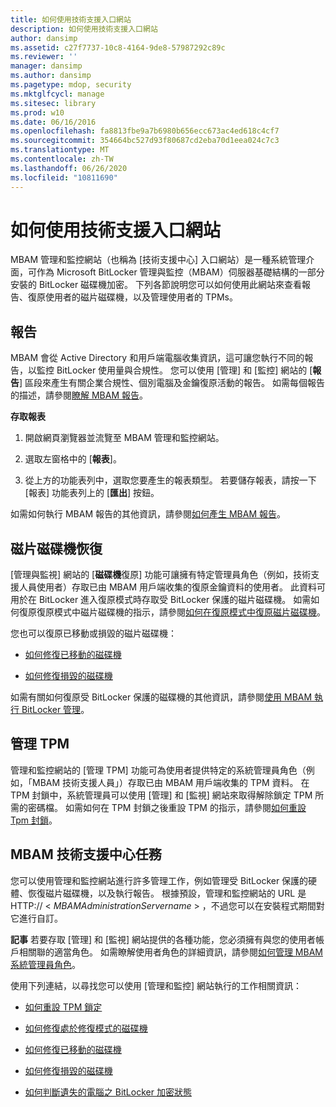 ```yaml
---
title: 如何使用技術支援入口網站
description: 如何使用技術支援入口網站
author: dansimp
ms.assetid: c27f7737-10c8-4164-9de8-57987292c89c
ms.reviewer: ''
manager: dansimp
ms.author: dansimp
ms.pagetype: mdop, security
ms.mktglfcycl: manage
ms.sitesec: library
ms.prod: w10
ms.date: 06/16/2016
ms.openlocfilehash: fa8813fbe9a7b6980b656ecc673ac4ed618c4cf7
ms.sourcegitcommit: 354664bc527d93f80687cd2eba70d1eea024c7c3
ms.translationtype: MT
ms.contentlocale: zh-TW
ms.lasthandoff: 06/26/2020
ms.locfileid: "10811690"
---
```

# 如何使用技術支援入口網站


MBAM 管理和監控網站（也稱為 [技術支援中心] 入口網站）是一種系統管理介面，可作為 Microsoft BitLocker 管理與監控（MBAM）伺服器基礎結構的一部分安裝的 BitLocker 磁碟機加密。 下列各節說明您可以如何使用此網站來查看報告、復原使用者的磁片磁碟機，以及管理使用者的 TPMs。

## <a href="" id="bkmk-reports"></a>報告


MBAM 會從 Active Directory 和用戶端電腦收集資訊，這可讓您執行不同的報告，以監控 BitLocker 使用量與合規性。 您可以使用 [管理] 和 [監控] 網站的 [**報告**] 區段來產生有關企業合規性、個別電腦及金鑰復原活動的報告。 如需每個報告的描述，請參閱[瞭解 MBAM 報告](understanding-mbam-reports-mbam-2.md)。

**存取報表**

1.  開啟網頁瀏覽器並流覽至 MBAM 管理和監控網站。

2.  選取左窗格中的 [**報表**]。

3.  從上方的功能表列中，選取您要產生的報表類型。 若要儲存報表，請按一下 [報表] 功能表列上的 [**匯出**] 按鈕。

如需如何執行 MBAM 報告的其他資訊，請參閱[如何產生 MBAM 報告](how-to-generate-mbam-reports-mbam-2.md)。

## <a href="" id="bkmk-drirec"></a>磁片磁碟機恢復


[管理與監視] 網站的 [**磁碟機**復原] 功能可讓擁有特定管理員角色（例如，技術支援人員使用者）存取已由 MBAM 用戶端收集的復原金鑰資料的使用者。 此資料可用於在 BitLocker 進入復原模式時存取受 BitLocker 保護的磁片磁碟機。 如需如何復原復原模式中磁片磁碟機的指示，請參閱[如何在復原模式中復原磁片磁碟機](how-to-recover-a-drive-in-recovery-mode-mbam-2.md)。

您也可以復原已移動或損毀的磁片磁碟機：

-   [如何修復已移動的磁碟機](how-to-recover-a-moved-drive-mbam-2.md)

-   [如何修復損毀的磁碟機](how-to-recover-a-corrupted-drive-mbam-2.md)

如需有關如何復原受 BitLocker 保護的磁碟機的其他資訊，請參閱[使用 MBAM 執行 BitLocker 管理](performing-bitlocker-management-with-mbam-mbam-2.md)。

## <a href="" id="bkmk-manatpm"></a>管理 TPM


管理和監控網站的 [管理 TPM] 功能可為使用者提供特定的系統管理員角色（例如，「MBAM 技術支援人員」）存取已由 MBAM 用戶端收集的 TPM 資料。 在 TPM 封鎖中，系統管理員可以使用 [管理] 和 [監視] 網站來取得解除鎖定 TPM 所需的密碼檔。 如需如何在 TPM 封鎖之後重設 TPM 的指示，請參閱[如何重設 Tpm 封鎖](how-to-reset-a-tpm-lockout-mbam-2.md)。

## <a href="" id="bkmk-helpdesk"></a> MBAM 技術支援中心任務


您可以使用管理和監控網站進行許多管理工作，例如管理受 BitLocker 保護的硬體、恢復磁片磁碟機，以及執行報告。 根據預設，管理和監控網站的 URL 是 HTTP:// &lt; *MBAMAdministrationServername* &gt; ，不過您可以在安裝程式期間對它進行自訂。

**記事** 若要存取 [管理] 和 [監視] 網站提供的各種功能，您必須擁有與您的使用者帳戶相關聯的適當角色。 如需瞭解使用者角色的詳細資訊，請參閱[如何管理 MBAM 系統管理員角色](how-to-manage-mbam-administrator-roles-mbam-2.md)。

 

使用下列連結，以尋找您可以使用 [管理和監控] 網站執行的工作相關資訊：

-   [如何重設 TPM 鎖定](how-to-reset-a-tpm-lockout-mbam-2.md)

-   [如何修復處於修復模式的磁碟機](how-to-recover-a-drive-in-recovery-mode-mbam-2.md)

-   [如何修復已移動的磁碟機](how-to-recover-a-moved-drive-mbam-2.md)

-   [如何修復損毀的磁碟機](how-to-recover-a-corrupted-drive-mbam-2.md)

-   [如何判斷遺失的電腦之 BitLocker 加密狀態](how-to-determine-bitlocker-encryption-state-of-lost-computers-mbam-2.md)

 

 





